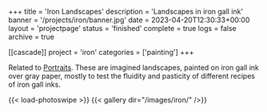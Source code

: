 +++
title = 'Iron Landscapes'
description = 'Landscapes in iron gall ink'
banner = '/projects/iron/banner.jpg'
date = 2023-04-20T12:30:33+00:00
layout = 'projectpage'
status = 'finished'
complete = true
logs = false
archive = true

[[cascade]]
project = 'iron'
categories = ['painting']
+++

Related to [Portraits](/projects/portraits/). These are imagined landscapes, painted on iron gall ink over gray paper, mostly to test the fluidity and pasticity of different recipes of iron gall inks.

{{< load-photoswipe >}}
{{< gallery dir="/images/iron/" />}}
